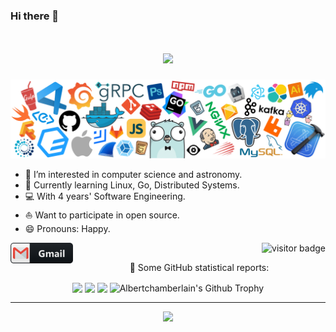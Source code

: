 ### Hi there 👋
<!-- 动态打字效果 -->
<h1 align="center">
  <a href="https://sunguoqi.com/">
    <img src="https://readme-typing-svg.herokuapp.com/?lines=fmt.Println(%22Yo%2C%20Amos祝您今天开心!!%22);&center=true&size=19">
  </a>
</h1>

![](https://github.com/Albertchamberlain/Albertchamberlain/blob/main/icons/header_white_.png)
- 🔭 I’m interested in computer science and astronomy.
- 🌱 Currently learning Linux, Go, Distributed Systems.
- 💻 With 4 years' Software Engineering.
- ⛵ Want to participate in open source.
- 😄 Pronouns: Happy.

<p align="left">
<a href="mailto:albert7king@gmail.com">
 <img align="left" alt="Gmail" width="100" hight="80" src="https://github.com/Albertchamberlain/Albertchamberlain/blob/main/icons/gmail.png" />
</a>
</p>
<p  align="right">
<img src="https://visitor-badge.laobi.icu/badge?page_id=Albertchamberlain.Albertchamberlain" alt="visitor badge"/>       
</p>

<p align="center">
  👑   Some GitHub statistical reports:
</p>

<p align="center">
<img align="center" src="https://github-readme-stats.vercel.app/api/top-langs/?username=Albertchamberlain&hide=javascript,html,css,Jupyter Notebook,C&theme=default&line_height=27&layout=compact"/>
<img align="center" src="https://github-readme-stats.vercel.app/api?username=Albertchamberlain&show_icons=true&count_private=true&include_all_commits=true&line_height=21"/>
<img align="center" src="https://github-readme-streak-stats.herokuapp.com/?user=Albertchamberlain&hide_border=true" />
<img align="center" src="https://github-profile-trophy.vercel.app/?username=Albertchamberlain&column=7" alt="Albertchamberlain's Github Trophy" />
</p>
</details>
<hr>
<p align="center">
<div align="center"><img src="https://quotes-github-readme.vercel.app/api?type=horizontal&theme=light"></div>
</p>

<!-- 

Visitor Count
![Visitor Count](https://profile-counter.glitch.me/Albertchamberlain/count.svg) -->

